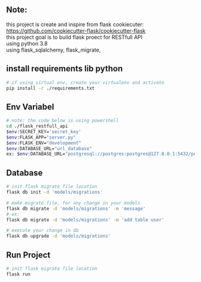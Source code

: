 ## Note:
this project is create and inspire from flask cookiecuter: https://github.com/cookiecutter-flask/cookiecutter-flask
<br> this project goal is to build flask proect for RESTfull API 
<br> using python 3.8 
<br> using flask_sqlalchemy, flask_migrate, 

## install requirements lib python

```bash
# if using virtual env, create your virtualenv and activate
pip install -r ./requirements.txt
```

## Env Variabel

```bash
# note: the code below is using powershell
cd ./flask_restfull_api
$env:SECRET_KEY='secret_key'
$env:FLASK_APP="server.py"
$env:FLASK_ENV="development"
$env:DATABASE_URL="url_database"
ex: $env:DATABASE_URL="postgresql://postgres:postgres@127.0.0.1:5432/postgres"
```

## Database
```bash
# init flask migrate file location
flask db init -d 'models/migrations'

# make migrate file, for any change in your models
flask db migrate -d 'models/migrations' -m 'message'
# ex:
flask db migrate -d 'models/migrations' -m 'add table user'

# execute your change in db
flask db upgrade -d 'models/migrations'
```

## Run Project
```bash
# init flask migrate file location
flask run
```